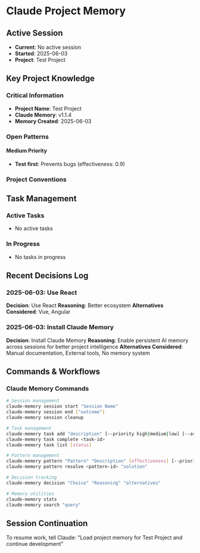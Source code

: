 # Claude Project Memory

## Active Session
- **Current**: No active session
- **Started**: 2025-06-03
- **Project**: Test Project

## Key Project Knowledge

### Critical Information
- **Project Name**: Test Project
- **Claude Memory**: v1.1.4
- **Memory Created**: 2025-06-03

### Open Patterns
#### Medium Priority
- **Test first**: Prevents bugs (effectiveness: 0.9)



### Project Conventions
<!-- Discovered during development -->

## Task Management

### Active Tasks
- No active tasks

### In Progress
- No tasks in progress


## Recent Decisions Log

### 2025-06-03: Use React
**Decision**: Use React
**Reasoning**: Better ecosystem
**Alternatives Considered**: Vue, Angular


### 2025-06-03: Install Claude Memory
**Decision**: Install Claude Memory
**Reasoning**: Enable persistent AI memory across sessions for better project intelligence
**Alternatives Considered**: Manual documentation, External tools, No memory system


## Commands & Workflows

### Claude Memory Commands
```bash
# Session management
claude-memory session start "Session Name"
claude-memory session end ["outcome"]
claude-memory session cleanup

# Task management
claude-memory task add "description" [--priority high|medium|low] [--assignee name]
claude-memory task complete <task-id>
claude-memory task list [status]

# Pattern management
claude-memory pattern "Pattern" "Description" [effectiveness] [--priority critical|high|medium|low]
claude-memory pattern resolve <pattern-id> "solution"

# Decision tracking
claude-memory decision "Choice" "Reasoning" "alternatives"

# Memory utilities
claude-memory stats
claude-memory search "query"
```

## Session Continuation
To resume work, tell Claude:
"Load project memory for Test Project and continue development"
